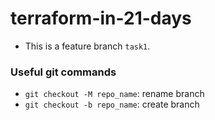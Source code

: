 # terraform-in-21-days

- This is a feature branch `task1`.

### Useful git commands
- `git checkout -M repo_name`: rename branch 
- `git checkout -b repo_name`: create branch